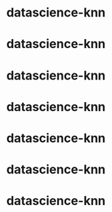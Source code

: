 # datascience-knn
# datascience-knn
# datascience-knn
# datascience-knn
# datascience-knn
# datascience-knn
# datascience-knn
